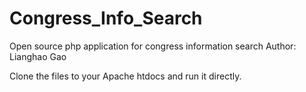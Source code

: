 # Congress_Info_Search
Open source php application for congress information search
Author: Lianghao Gao

Clone the files to your Apache htdocs and run it directly.
